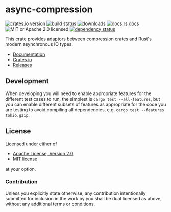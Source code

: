 # async-compression

[![crates.io version][1]][2] ![build status][3]
[![downloads][5]][6] [![docs.rs docs][7]][8]
![MIT or Apache 2.0 licensed][9]
[![dependency status][10]][11]

This crate provides adaptors between compression crates and Rust's modern
asynchronous IO types.

- [Documentation][8]
- [Crates.io][2]
- [Releases][releases]

## Development

When developing you will need to enable appropriate features for the different
test cases to run, the simplest is `cargo test --all-features`, but you can
enable different subsets of features as appropriate for the code you are
testing to avoid compiling all dependencies, e.g. `cargo test --features
tokio,gzip`.

## License

Licensed under either of

- [Apache License, Version 2.0](LICENSE-APACHE)
- [MIT license](LICENSE-MIT)

at your option.

### Contribution

Unless you explicitly state otherwise, any contribution intentionally submitted
for inclusion in the work by you shall be dual licensed as above, without any
additional terms or conditions.

[1]: https://img.shields.io/crates/v/async-compression.svg?style=flat-square
[2]: https://crates.io/crates/async-compression
[3]: https://img.shields.io/github/actions/workflow/status/Nullus157/async-compression/base.yml?style=flat-square
[5]: https://img.shields.io/crates/d/async-compression.svg?style=flat-square
[6]: https://crates.io/crates/async-compression
[7]: https://img.shields.io/badge/docs-latest-blue.svg?style=flat-square
[8]: https://docs.rs/async-compression
[9]: https://img.shields.io/crates/l/async-compression.svg?style=flat-square
[10]: https://deps.rs/crate/async-compression/0.4.6/status.svg?style=flat-square
[11]: https://deps.rs/crate/async-compression/0.4.6
[releases]: https://github.com/Nullus157/async-compression/releases
